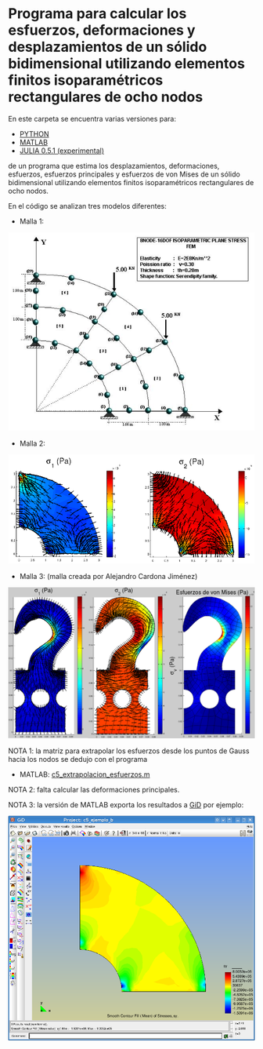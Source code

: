 # Programa para calcular los esfuerzos, deformaciones y desplazamientos de un sólido bidimensional utilizando elementos finitos isoparamétricos rectangulares de ocho nodos

En este carpeta se encuentra varias versiones para:
* [PYTHON](python/)
* [MATLAB](matlab/)
* [JULIA 0.5.1 (experimental)](julia_0.51/)

de un programa que estima los desplazamientos, deformaciones, esfuerzos, esfuerzos principales y esfuerzos de von Mises de un sólido bidimensional utilizando elementos finitos isoparamétricos rectangulares de ocho nodos.

En el código se analizan tres modelos diferentes:

* Malla 1:

![malla_1/c5_isoparametric_cuad_8_nodos.jpg](malla_1/c5_isoparametric_cuad_8_nodos.jpg)

* Malla 2:

![malla_2/c5_ejemplo_isoparametricos_rect_8_nodos_s1_s2.png](malla_2/c5_ejemplo_isoparametricos_rect_8_nodos_s1_s2.png)

* Malla 3: (malla creada por Alejandro Cardona Jiménez)

![malla_3/c5_gancho.png](malla_3/c5_gancho.png)


NOTA 1: la matriz para extrapolar los esfuerzos desde los puntos de Gauss hacia los nodos se dedujo con el programa 
* MATLAB: [c5_extrapolacion_esfuerzos.m](c5_extrapolacion_esfuerzos.m)

NOTA 2: falta calcular las deformaciones principales. 

NOTA 3: la versión de MATLAB exporta los resultados a [GiD](http://gid.cimne.upc.es/) por ejemplo: 

![malla_2/c5_ejemplo_isoparametricos_rect_8_nodos_exportar_resultados_gid.png](malla_2/c5_ejemplo_isoparametricos_rect_8_nodos_exportar_resultados_gid.png)
